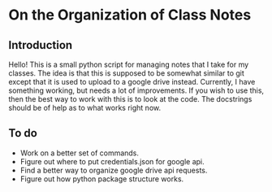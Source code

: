 # On the Organization of Class Notes

## Introduction
Hello! This is a small python script for managing notes that I take for my
classes. The idea is that this is supposed to be somewhat similar to git except
that it is used to upload to a google drive instead. Currently, I have 
something working, but needs a lot of improvements. If you wish to use this,
then the best way to work with this is to look at the code. The docstrings
should be of help as to what works right now. 

## To do

* Work on a better set of commands.
* Figure out where to put credentials.json for google api.
* Find a better way to organize google drive api requests.
* Figure out how python package structure works.
